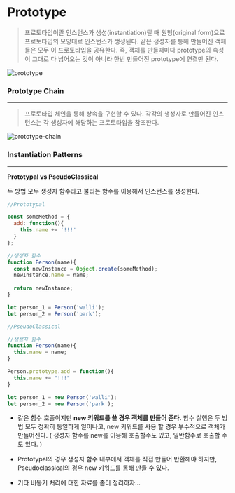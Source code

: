 # Prototype

>프로토타입이란 인스턴스가 생성(instantiation)될 때 원형(original form)으로 프로토타입의 모양대로 인스턴스가 생성된다. 같은 생성자를 통해 만들어진 객체들은 모두 이 프로토타입을 공유한다. 즉, 객체를 만들때마다 prototype의 속성이 그대로 다 넘어오는 것이 아니라 한번 만들어진 prototype에 연결만 된다.

![prototype](./prototype.png)

### Prototype Chain

---

> 프로토타입 체인을 통해 상속을 구현할 수 있다. 각각의 생성자로 만들어진 인스턴스는 각 생성자에 해당하는 프로토타입을 참조한다.

![prototype-chain](./prototype-chain.png)

### Instantiation Patterns

---

**Prototypal vs PseudoClassical**

두 방법 모두 생성자 함수라고 불리는 함수를 이용해서 인스턴스를 생성한다.

```js
//Prototypal

const someMethod = {
  add: function(){
    this.name += '!!!'
  }
};

//생성자 함수
function Person(name){
  const newInstance = Object.create(someMethod);
  newInstance.name = name;
  
  return newInstance;
}

let person_1 = Person('walli');
let person_2 = Person('park');
```

```js
//PseudoClassical

//생성자 함수
function Person(name){
  this.name = name;
}

Person.prototype.add = function(){
  this.name += "!!!"
}

let person_1 = new Person('walli');
let person_2 = new Person('park');
```



- 같은 함수 호출이지만  **new 키워드를 쓸 경우 객체를 만들어 준다.**  함수 실행은 두 방법 모두 정확히 동일하게 일어나고, new 키워드를 사용 할 경우 부수적으로 객체가 만들어진다. ( 생성자 함수를 new를 이용해 호출할수도 있고, 일반함수로 호출할 수도 있다. )

- Prototypal의 경우 생성자 함수 내부에서 객체를 직접 만들어 반환해야 하지만, Pseudoclassical의 경우 new 키워드를 통해 만들 수 있다.

- 기타 비동기 처리에 대한 자료를 좀더 정리하자...
